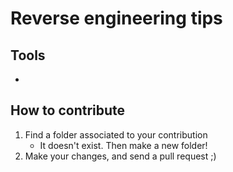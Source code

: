 # Reverse engineering tips

## Tools
*


## How to contribute
1. Find a folder associated to your contribution
    * It doesn't exist. Then make a new folder!
2. Make your changes, and send a pull request ;) 
